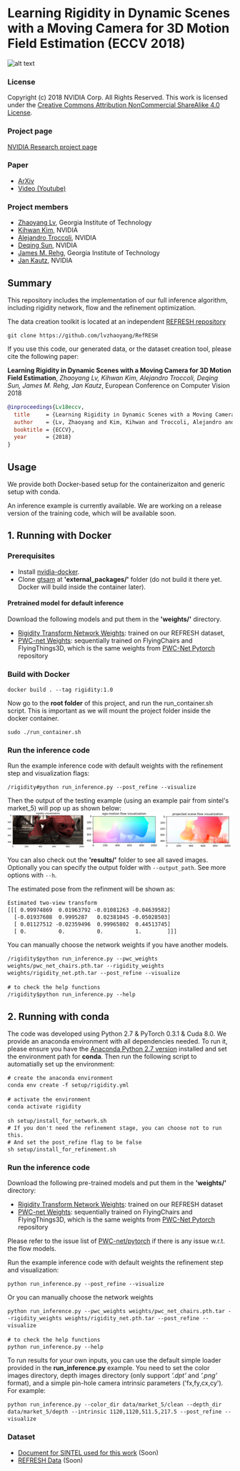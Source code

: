 # Learning Rigidity in Dynamic Scenes with a Moving Camera for 3D Motion Field Estimation (ECCV 2018)

![alt text](http://research.nvidia.com/sites/default/files/publications/learning-rigidity_0.png)


### License ###
Copyright (c) 2018 NVIDIA Corp.  All Rights Reserved.
This work is licensed under the [Creative Commons Attribution NonCommercial ShareAlike 4.0 License](https://creativecommons.org/licenses/by-nc-sa/4.0/legalcode).

### Project page ###
[NVIDIA Research project page](http://research.nvidia.com/publication/2018-09_Learning-Rigidity-in)

### Paper ###
 * [ArXiv](https://arxiv.org/pdf/1804.04259.pdf)  
 * [Video (Youtube)](https://www.youtube.com/watch?v=MnTHkOCY790)

### Project members ###

* [Zhaoyang Lv](https://www.cc.gatech.edu/~zlv30/), Georgia Institute of Technology
* [Kihwan Kim](http://research.nvidia.com/person/kihwan-kim), NVIDIA
* [Alejandro Troccoli](http://research.nvidia.com/person/alejandro-troccoli), NVIDIA
* [Deqing Sun](http://research.nvidia.com/person/deqing-sun), NVIDIA
* [James M. Rehg](https://rehg.org/), Georgia Institute of Technology
* [Jan Kautz](http://research.nvidia.com/person/jan-kautz), NVIDIA

## Summary

This repository includes the implementation of our full inference algorithm, including rigidity network, flow and the refinement optimization.

The data creation toolkit is located at an independent [REFRESH repository](https://github.com/lvzhaoyang/RefRESH)

```
git clone https://github.com/lvzhaoyang/RefRESH
```

If you use this code, our generated data, or the dataset creation tool, please cite the following paper:

**Learning Rigidity in Dynamic Scenes with a Moving Camera for 3D Motion Field Estimation**,
*Zhaoyang Lv, Kihwan Kim, Alejandro Troccoli, Deqing Sun, James M. Rehg, Jan Kautz*, 
European Conference on Computer Vision 2018

```bibtex
@inproceedings{Lv18eccv,  
  title     = {Learning Rigidity in Dynamic Scenes with a Moving Camera for 3D Motion Field Estimation},  
  author    = {Lv, Zhaoyang and Kim, Kihwan and Troccoli, Alejandro and Rehg, James and Kautz, Jan},  
  booktitle = {ECCV},  
  year      = {2018}  
}
```

## Usage

We provide both Docker-based setup for the containerizaiton and generic setup with conda. 

An inference example is currently available. We are working on a release version of the training code, which will be available soon. 

## 1. Running with Docker
### Prerequisites  
* Install [nvidia-docker](https://github.com/nvidia/nvidia-docker/wiki/Installation-(version-2.0)).
* Clone [gtsam](https://bitbucket.org/gtborg/gtsam/src/develop/) at **'external_packages/'** folder (do not build it there yet. Docker will build inside the container later).
#### Pretrained model for default inference  
  Download the following models and put them in the **'weights/'** directory.  
   * [Rigidity Transform Network Weights][1]: trained on our REFRESH dataset,   
   * [PWC-net Weights][2]: sequentially trained on FlyingChairs and FlyingThings3D, which is the same weights from [PWC-Net Pytorch][3] repository


### Build with Docker

```
docker build . --tag rigidity:1.0
```
Now go to the **root folder** of this project, and run the run_container.sh script. This is important as we will mount the project folder inside the docker container.

```
sudo ./run_container.sh
```
 
### Run the inference code

Run the example inference code with default weights with the refinement step and visualization flags:

```
/rigidity#python run_inference.py --post_refine --visualize
```  

Then the output of the testing example (using an example pair from sintel's market_5) will pop up as shown below:  
![alt text](data/rigidity-example.jpg)  

You can also check out the **'results/'** folder to see all saved images.  
Optionally you can specify the output folder with ``--output_path``. See more options with ``--h``.

The estimated pose from the refinment will be shown as:
```
Estimated two-view transform
[[[ 0.99974869  0.01963792 -0.01081263 -0.04639582]
  [-0.01937608  0.9995287   0.02381045 -0.05028503]
  [ 0.01127512 -0.02359496  0.99965802  0.44513745]
  [ 0.          0.          0.          1.        ]]]
```


You can manually choose the network weights if you have another models.

```
/rigidity$python run_inference.py --pwc_weights weights/pwc_net_chairs.pth.tar --rigidity_weights weights/rigidity_net.pth.tar --post_refine --visualize

# to check the help functions
/rigidity$python run_inference.py --help
```

## 2. Running with conda

The code was developed using Python 2.7 & PyTorch 0.3.1 & Cuda 8.0. We provide an anaconda environment with all dependencies needed.
To run it, please ensure you have the [Anaconda Python 2.7 version](https://www.anaconda.com/download/#linux) installed and set the environment path for **conda**. Then run the following script to automatially set up the environment:

```
# create the anaconda environment
conda env create -f setup/rigidity.yml

# activate the environment
conda activate rigidity

sh setup/install_for_network.sh
# If you don't need the refinement stage, you can choose not to run this. 
# And set the post_refine flag to be false
sh setup/install_for_refinement.sh
```

### Run the inference code

Download the following pre-trained models and put them in the **'weights/'** directory:

* [Rigidity Transform Network Weights][1]: trained on our REFRESH dataset
* [PWC-net Weights][2]: sequentially trained on FlyingChairs and FlyingThings3D, which is the same weights from [PWC-Net Pytorch][3] repository

Please refer to the issue list of [PWC-net/pytorch](https://github.com/NVlabs/PWC-Net/tree/master/PyTorch) if there is any issue w.r.t. the flow models. 

Run the example inference code with default weights the refinement step and visualization:

```
python run_inference.py --post_refine --visualize
```

Or you can manually choose the network weights 

```
python run_inference.py --pwc_weights weights/pwc_net_chairs.pth.tar --rigidity_weights weights/rigidity_net.pth.tar --post_refine --visualize

# to check the help functions
python run_inference.py --help
```

To run results for your own inputs, you can use the default simple loader provided in the **run_inference.py** example. You need to set the color images directory, depth images directory (only support *'.dpt'* and *'.png'* format), and a simple pin-hole camera intrinsic parameters ('fx,fy,cx,cy'). For example: 

```
python run_inference.py --color_dir data/market_5/clean --depth_dir data/market_5/depth --intrinsic 1120,1120,511.5,217.5 --post_refine --visualize
```

### Dataset ###
* [Document for SINTEL used for this work][4] (Soon)
* [REFRESH Data][5] (Soon)

[1]: https://drive.google.com/open?id=1FkCKnAFuzPa_ndwK01zGaXnL9xKgN2LY
[2]: https://drive.google.com/open?id=1bgcRJKGM0KRREUFjHWeMWQTMsm3sFFZw
[3]: https://github.com/NVlabs/PWC-Net/tree/master/PyTorch
[4]: #
[5]: #
